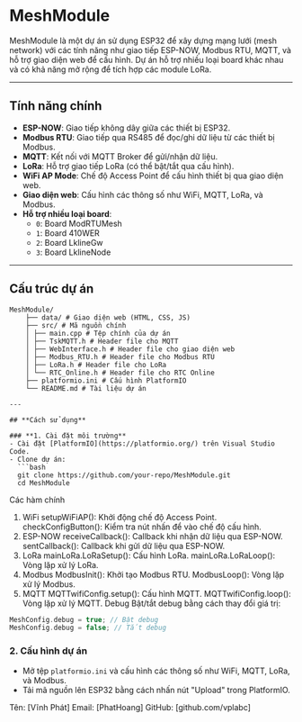 # MeshModule

MeshModule là một dự án sử dụng ESP32 để xây dựng mạng lưới (mesh network) với các tính năng như giao tiếp ESP-NOW, Modbus RTU, MQTT, và hỗ trợ giao diện web để cấu hình. Dự án hỗ trợ nhiều loại board khác nhau và có khả năng mở rộng để tích hợp các module LoRa.

---

## **Tính năng chính**
- **ESP-NOW**: Giao tiếp không dây giữa các thiết bị ESP32.
- **Modbus RTU**: Giao tiếp qua RS485 để đọc/ghi dữ liệu từ các thiết bị Modbus.
- **MQTT**: Kết nối với MQTT Broker để gửi/nhận dữ liệu.
- **LoRa**: Hỗ trợ giao tiếp LoRa (có thể bật/tắt qua cấu hình).
- **WiFi AP Mode**: Chế độ Access Point để cấu hình thiết bị qua giao diện web.
- **Giao diện web**: Cấu hình các thông số như WiFi, MQTT, LoRa, và Modbus.
- **Hỗ trợ nhiều loại board**:
  - `0`: Board ModRTUMesh
  - `1`: Board 410WER
  - `2`: Board LklineGw
  - `3`: Board LklineNode

---

## **Cấu trúc dự án**
```
MeshModule/ 
    ├── data/ # Giao diện web (HTML, CSS, JS) 
    ├── src/ # Mã nguồn chính 
    │ ├── main.cpp # Tệp chính của dự án 
    │ ├── TskMQTT.h # Header file cho MQTT 
    │ ├── WebInterface.h # Header file cho giao diện web 
    │ ├── Modbus_RTU.h # Header file cho Modbus RTU 
    │ ├── LoRa.h # Header file cho LoRa 
    │ └── RTC_Online.h # Header file cho RTC Online
    ├── platformio.ini # Cấu hình PlatformIO 
    └── README.md # Tài liệu dự án

---

## **Cách sử dụng**

### **1. Cài đặt môi trường**
- Cài đặt [PlatformIO](https://platformio.org/) trên Visual Studio Code.
- Clone dự án:
  ```bash
  git clone https://github.com/your-repo/MeshModule.git
  cd MeshModule
  ```

Các hàm chính
1. WiFi
setupWiFiAP(): Khởi động chế độ Access Point.
checkConfigButton(): Kiểm tra nút nhấn để vào chế độ cấu hình.
2. ESP-NOW
receiveCallback(): Callback khi nhận dữ liệu qua ESP-NOW.
sentCallback(): Callback khi gửi dữ liệu qua ESP-NOW.
3. LoRa
mainLoRa.LoRaSetup(): Cấu hình LoRa.
mainLoRa.LoRaLoop(): Vòng lặp xử lý LoRa.
4. Modbus
ModbusInit(): Khởi tạo Modbus RTU.
ModbusLoop(): Vòng lặp xử lý Modbus.
5. MQTT
MQTTwifiConfig.setup(): Cấu hình MQTT.
MQTTwifiConfig.loop(): Vòng lặp xử lý MQTT.
Debug
Bật/tắt debug bằng cách thay đổi giá trị:
```cpp
MeshConfig.debug = true; // Bật debug
MeshConfig.debug = false; // Tắt debug
```
### **2. Cấu hình dự án**
- Mở tệp `platformio.ini` và cấu hình các thông số như WiFi, MQTT, LoRa, và Modbus.
- Tải mã nguồn lên ESP32 bằng cách nhấn nút "Upload" trong PlatformIO.

Tên: [Vĩnh Phát]
Email: [PhatHoang]
GitHub: [github.com/vplabc]
